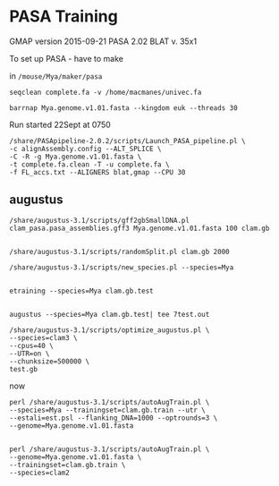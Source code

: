 
PASA Training
==

GMAP version 2015-09-21
PASA 2.02
BLAT v. 35x1

To set up PASA - have to make 

in `/mouse/Mya/maker/pasa`


```
seqclean complete.fa -v /home/macmanes/univec.fa

barrnap Mya.genome.v1.01.fasta --kingdom euk --threads 30
```

Run started 22Sept at 0750

```
/share/PASApipeline-2.0.2/scripts/Launch_PASA_pipeline.pl \
-c alignAssembly.config --ALT_SPLICE \
-C -R -g Mya.genome.v1.01.fasta \
-t complete.fa.clean -T -u complete.fa \
-f FL_accs.txt --ALIGNERS blat,gmap --CPU 30
```

augustus
-

```
/share/augustus-3.1/scripts/gff2gbSmallDNA.pl clam_pasa.pasa_assemblies.gff3 Mya.genome.v1.01.fasta 100 clam.gb


/share/augustus-3.1/scripts/randomSplit.pl clam.gb 2000

/share/augustus-3.1/scripts/new_species.pl --species=Mya


etraining --species=Mya clam.gb.test


augustus --species=Mya clam.gb.test| tee 7test.out

/share/augustus-3.1/scripts/optimize_augustus.pl \
--species=clam3 \
--cpus=40 \
--UTR=on \
--chunksize=500000 \
test.gb
```

now

```
perl /share/augustus-3.1/scripts/autoAugTrain.pl \
--species=Mya --trainingset=clam.gb.train --utr \
--estali=est.psl --flanking_DNA=1000 --optrounds=3 \
--genome=Mya.genome.v1.01.fasta


perl /share/augustus-3.1/scripts/autoAugTrain.pl \
--genome=Mya.genome.v1.01.fasta \
--trainingset=clam.gb.train \
--species=clam2

```